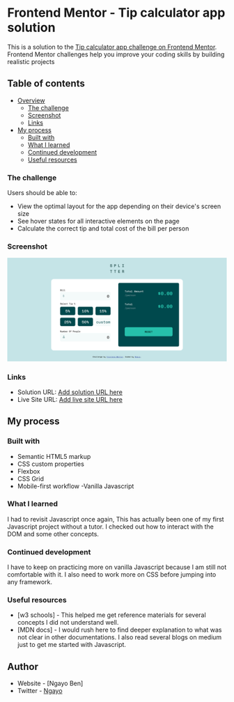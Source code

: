 # Frontend Mentor - Tip calculator app solution

This is a solution to the [Tip calculator app challenge on Frontend Mentor](https://www.frontendmentor.io/challenges/tip-calculator-app-ugJNGbJUX). Frontend Mentor challenges help you improve your coding skills by building realistic projects

## Table of contents

- [Overview](#overview)
  - [The challenge](#the-challenge)
  - [Screenshot](#screenshot)
  - [Links](#links)
- [My process](#my-process)
  - [Built with](#built-with)
  - [What I learned](#what-i-learned)
  - [Continued development](#continued-development)
  - [Useful resources](#useful-resources)

### The challenge

Users should be able to:

- View the optimal layout for the app depending on their device's screen size
- See hover states for all interactive elements on the page
- Calculate the correct tip and total cost of the bill per person

### Screenshot

![](./images/screenshot.png)

### Links

- Solution URL: [Add solution URL here](https://your-solution-url.com)
- Live Site URL: [Add live site URL here](https://your-live-site-url.com)

## My process

### Built with

- Semantic HTML5 markup
- CSS custom properties
- Flexbox
- CSS Grid
- Mobile-first workflow
  -Vanilla Javascript

### What I learned

I had to revisit Javascript once again, This has actually been one of my first Javascript project without a tutor.
I checked out how to interact with the DOM and some other concepts.

### Continued development

I have to keep on practicing more on vanilla Javascript because I am still not comfortable with it. I also need to work more on CSS before jumping into any framework.

### Useful resources

- [w3 schools] - This helped me get reference materials for several concepts I did not understand well.
- [MDN docs] - I would rush here to find deeper explanation to what was not clear in other documentations. I also read several blogs on medium just to get me started with Javascript.

## Author

- Website - [Ngayo Ben]
- Twitter - [Ngayo](https://www.twitter.com/ben_ngayo)
